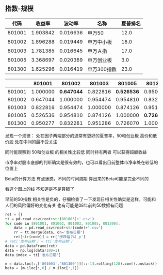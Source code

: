 ## 指数-规模

| 代码   | 收益率    | 波动率    | 名称      | 夏普排名 |
|--------|----------|----------|-----------|--------|
| 801001 | 1.903842 | 0.016636 | 申万50    | 12.0   |
| 801002 | 1.896288 | 0.019449 | 申万中小板 | 18.0   |
| 801003 | 1.781385 | 0.016645 | 申万Ａ指    | 17.0   |
| 801005 | 3.368697 | 0.020389 | 申万创业板 | 3.0    |
| 801300 | 1.625296 | 0.016419 | 申万300指数 | 23.0   |

|        | 801001   | 801002   | 801003   | 801005   | 801300   |
|--------|----------|----------|----------|----------|----------|
| 801001 | 1.000000 | **0.647044** | 0.822816 | **0.526536** | 0.950277 |
| 801002 | 0.647044 | 1.000000 | 0.954474 | 0.954810 | 0.832281 |
| 801003 | 0.822816 | 0.954474 | 1.000000 | 0.874126 | 0.951286 |
| 801005 | 0.526536 | 0.954810 | 0.874126 | 1.000000 | **0.726070** |
| 801300 | 0.950277 | 0.832281 | 0.951286 | 0.726070 | 1.000000 |

发现一个规律：
处在因子两端部分的通常有更好的夏普率，50和创业板 高价和低价股 处在中间的最不受关注

同时能观察到 50和创业板 的相关性比较低 同时持有两者 可以获得超额收益

<canvas id="chart01"></canvas>
<canvas id="chart02"></canvas>
<canvas id="chart03"></canvas>

市净率对股市底部的判断确实是很有效的，也可以看出目前整体市净率处在较低的位置上

<canvas id="chart04"></canvas>

Beta的计算方法 有点迷惑，不同的时间周期 算出来的Beta可能是完全不同的

看这个图上的线 不知道是不是算错了

早前的50指数 相关性是负的，仔细检查了一下发现日相关性确实是这样，可能和人们的风险偏好的变化有关 也有可能是08年前的50数据有问题

<script>
loadData('/index/size/Price.csv')(drawTimeSeries({

        el: 'chart01',
        labels: ['801003', '801001', '801300', '801002', '801005'],
        label_text: ['801003 申万Ａ指', '801001 申万50', '801300 申万300指数', '801002 申万中小板', '801005 申万创业板'],
        title: '价格',
        x: data => data.map(_ => new Date(_['发布日期'])),

}))

loadData('/index/size/PE.csv')(drawTimeSeries({

        el: 'chart02',
        labels: ['801003', '801001', '801300', '801002', '801005'],
        label_text: ['801003 申万Ａ指', '801001 申万50', '801300 申万300指数', '801002 申万中小板', '801005 申万创业板'],
        title: '市盈率',
        x: data => data.map(_ => new Date(_['发布日期'])),

}))

loadData('/index/size/PB.csv')(drawTimeSeries({

        el: 'chart03',
        labels: ['801003', '801001', '801300', '801002', '801005'],
        label_text: ['801003 申万Ａ指', '801001 申万50', '801300 申万300指数', '801002 申万中小板', '801005 申万创业板'],
        title: '市净率',
        x: data => data.map(_ => new Date(_['发布日期'])),

}))

loadData('/index/size/beta.csv')(drawTimeSeries({

        el: 'chart04',
        labels: ['801003', '801001', '801300', '801002', '801005'],
        label_text: ['801003 申万Ａ指', '801001 申万50', '801300 申万300指数', '801002 申万中小板', '801005 申万创业板'],
        title: 'Beta',
        x: data => data.map(_ => new Date(_['发布日期'])),

}))
</script>

``` python
ret = {}
tt = pd.read_csv(root+str(801003)+'.csv')
for code in [801001, 801002, 801003, 801005, 801300]:
    data = pd.read_csv(root+str(code)+'.csv')
    rr = tt.merge(data, on='发布日期')
    ret[str(code)] = rr['涨跌幅(%)_y']
# ret['发布日期'] = tt['发布日期']
data = pd.DataFrame(ret)
data = np.log(data/100+1)
data.index = tt['发布日期']
```

``` python
m = data.loc[:,['801003','801300']][::-1].rolling(120).cov().unstack()
beta = (m.iloc[:,0] / m.iloc[:,1])
```

